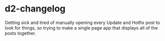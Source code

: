 # d2-changelog
Getting sick and tired of manually opening every Update and Hotfix post to look for things, so trying to make a single page app that displays all of the posts together.
